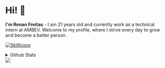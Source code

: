 # Hi! 👋
**I'm Renan Freitas** - I am 21 years old and currently work as a technical intern at AMBEV. Welcome to my profile, where I strive every day to grow and become a better person.

[![SkillIcons](https://skillicons.dev/icons?i=py,grafana,js,ts,cs,mysql,vscode,atom,git,html,css,docker)](https://skillicons.dev)<br/>

<details>
  <summary>Github Stats </summary>
  
  <a href="#"> ![Top Langs](https://github-readme-stats.vercel.app/api/top-langs/?username=RenanSzFreitas&layout=compact&theme=blueberry&count_private=true&hide_border=true)</a>
</details>

<div> 
  <a href="https://www.linkedin.com/in/renan-s-freitas/" target="_blank"><img src="https://img.shields.io/badge/-LinkedIn-%230077B5?style=for-the-badge&logo=linkedin&logoColor=white" target="_blank"></a> 
</div>
